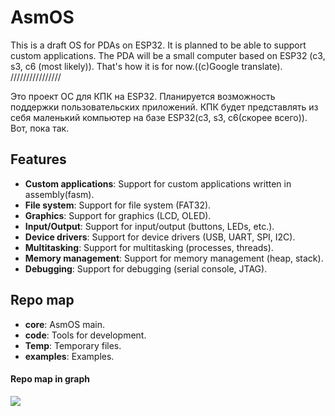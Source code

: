 # AsmOS
This is a draft OS for PDAs on ESP32. It is planned to be able to support custom applications. The PDA will be a small computer based on ESP32 (c3, s3, c6 (most likely)). That's how it is for now.((с)Google translate).
////////////////

Это проект ОС для КПК на ESP32. Планируется возможность поддержки пользовательских приложений. КПК будет представлять из себя маленький компьютер на базе ESP32(c3, s3, c6(скорее всего)). Вот, пока так.

## Features
- **Custom applications**: Support for custom applications written in assembly(fasm).
- **File system**: Support for file system (FAT32).
- **Graphics**: Support for graphics (LCD, OLED).
- **Input/Output**: Support for input/output (buttons, LEDs, etc.).
- **Device drivers**: Support for device drivers (USB, UART, SPI, I2C).
- **Multitasking**: Support for multitasking (processes, threads).
- **Memory management**: Support for memory management (heap, stack).
- **Debugging**: Support for debugging (serial console, JTAG).

## Repo map
- **core**: AsmOS main.
- **code**: Tools for development.
- **Temp**: Temporary files.
- **examples**: Examples.
#### Repo map in graph
<img src="../rcache/asm.png">
